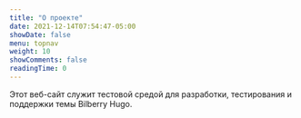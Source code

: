 ```yaml
---
title: "О проекте"
date: 2021-12-14T07:54:47-05:00
showDate: false
menu: topnav
weight: 10
showComments: false
readingTime: 0
---
```


Этот веб-сайт служит тестовой средой для разработки, тестирования и поддержки темы Bilberry Hugo.
